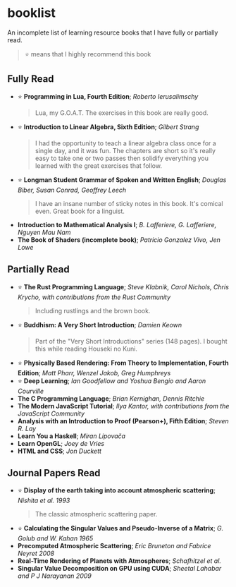 # booklist

An incomplete list of learning resource books that I have fully or partially read.
> :star: means that I highly recommend this book

## Fully Read
- :star: __Programming in Lua, Fourth Edition__; _Roberto Ierusalimschy_
  > Lua, my G.O.A.T. The exercises in this book are really good.
- :star: __Introduction to Linear Algebra, Sixth Edition__; _Gilbert Strang_
  > I had the opportunity to teach a linear algebra class once for a single day, and it was fun.
  > The chapters are short so it's really easy to take one or two passes then solidify everything you learned with the great exercises that follow.
- :star: __Longman Student Grammar of Spoken and Written English__; _Douglas Biber, Susan Conrad, Geoffrey Leech_
  > I have an insane number of sticky notes in this book. It's comical even. Great book for a linguist.
- __Introduction to Mathematical Analysis I__; _B. Lafferiere, G. Lafferiere, Nguyen Mau Nam_
- __The Book of Shaders (incomplete book)__; _Patricio Gonzalez Vivo, Jen Lowe_

## Partially Read
- :star: __The Rust Programming Language__; _Steve Klabnik, Carol Nichols, Chris Krycho, with contributions from the Rust Community_
  > Including rustlings and the brown book.
- :star: __Buddhism: A Very Short Introduction__; _Damien Keown_
  > Part of the "Very Short Introductions" series (148 pages). I bought this while reading Houseki no Kuni.
- :star: __Physically Based Rendering: From Theory to Implementation, Fourth Edition__; _Matt Pharr, Wenzel Jakob, Greg Humphreys_
- :star: __Deep Learning__; _Ian Goodfellow and Yoshua Bengio and Aaron Courville_
- __The C Programming Language__; _Brian Kernighan, Dennis Ritchie_
- __The Modern JavaScript Tutorial__; _Ilya Kantor, with contributions from the JavaScript Community_
- __Analysis with an Introduction to Proof (Pearson+), Fifth Edition__; _Steven R. Lay_
- __Learn You a Haskell__; _Miran Lipovača_
- __Learn OpenGL__; _Joey de Vries_
- __HTML and CSS__; _Jon Duckett_

## Journal Papers Read
- :star: __Display of the earth taking into account atmospheric scattering__; _Nishita et al. 1993_
  > The classic atmospheric scattering paper.
- :star: __Calculating the Singular Values and Pseudo-Inverse of a Matrix__; _G. Golub and W. Kahan 1965_
- __Precomputed Atmospheric Scattering__; _Eric Bruneton and Fabrice Neyret 2008_
- __Real-Time Rendering of Planets with Atmospheres__; _Schafhitzel et al._
- __Singular Value Decomposition on GPU using CUDA__; _Sheetal Lahabar and P J Narayanan 2009_

